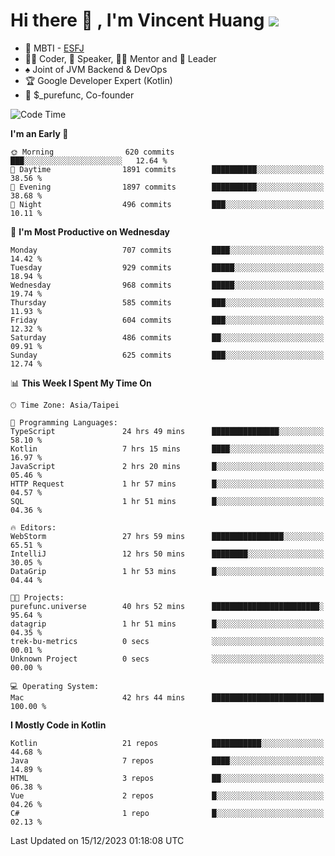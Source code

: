 # Hi there 👋 , I'm Vincent Huang ![](https://komarev.com/ghpvc/?username=Jian-Min-Huang)
- 👀 MBTI - [ESFJ](https://www.16personalities.com/esfj-personality)
- 👨‍💻 Coder, 🎤 Speaker, 👨‍🏫 Mentor and 🚀 Leader
- ♠️ Joint of JVM Backend & DevOps
- 🏆 Google Developer Expert (Kotlin)
- 💼 $_purefunc, Co-founder

<!--START_SECTION:waka-->
![Code Time](http://img.shields.io/badge/Code%20Time-3%2C071%20hrs%2048%20mins-blue)

**I'm an Early 🐤** 

```text
🌞 Morning                620 commits         ███░░░░░░░░░░░░░░░░░░░░░░   12.64 % 
🌆 Daytime                1891 commits        ██████████░░░░░░░░░░░░░░░   38.56 % 
🌃 Evening                1897 commits        ██████████░░░░░░░░░░░░░░░   38.68 % 
🌙 Night                  496 commits         ███░░░░░░░░░░░░░░░░░░░░░░   10.11 % 
```
📅 **I'm Most Productive on Wednesday** 

```text
Monday                   707 commits         ████░░░░░░░░░░░░░░░░░░░░░   14.42 % 
Tuesday                  929 commits         █████░░░░░░░░░░░░░░░░░░░░   18.94 % 
Wednesday                968 commits         █████░░░░░░░░░░░░░░░░░░░░   19.74 % 
Thursday                 585 commits         ███░░░░░░░░░░░░░░░░░░░░░░   11.93 % 
Friday                   604 commits         ███░░░░░░░░░░░░░░░░░░░░░░   12.32 % 
Saturday                 486 commits         ██░░░░░░░░░░░░░░░░░░░░░░░   09.91 % 
Sunday                   625 commits         ███░░░░░░░░░░░░░░░░░░░░░░   12.74 % 
```


📊 **This Week I Spent My Time On** 

```text
🕑︎ Time Zone: Asia/Taipei

💬 Programming Languages: 
TypeScript               24 hrs 49 mins      ███████████████░░░░░░░░░░   58.10 % 
Kotlin                   7 hrs 15 mins       ████░░░░░░░░░░░░░░░░░░░░░   16.97 % 
JavaScript               2 hrs 20 mins       █░░░░░░░░░░░░░░░░░░░░░░░░   05.46 % 
HTTP Request             1 hr 57 mins        █░░░░░░░░░░░░░░░░░░░░░░░░   04.57 % 
SQL                      1 hr 51 mins        █░░░░░░░░░░░░░░░░░░░░░░░░   04.36 % 

🔥 Editors: 
WebStorm                 27 hrs 59 mins      ████████████████░░░░░░░░░   65.51 % 
IntelliJ                 12 hrs 50 mins      ████████░░░░░░░░░░░░░░░░░   30.05 % 
DataGrip                 1 hr 53 mins        █░░░░░░░░░░░░░░░░░░░░░░░░   04.44 % 

🐱‍💻 Projects: 
purefunc.universe        40 hrs 52 mins      ████████████████████████░   95.64 % 
datagrip                 1 hr 51 mins        █░░░░░░░░░░░░░░░░░░░░░░░░   04.35 % 
trek-bu-metrics          0 secs              ░░░░░░░░░░░░░░░░░░░░░░░░░   00.01 % 
Unknown Project          0 secs              ░░░░░░░░░░░░░░░░░░░░░░░░░   00.00 % 

💻 Operating System: 
Mac                      42 hrs 44 mins      █████████████████████████   100.00 % 
```

**I Mostly Code in Kotlin** 

```text
Kotlin                   21 repos            ███████████░░░░░░░░░░░░░░   44.68 % 
Java                     7 repos             ████░░░░░░░░░░░░░░░░░░░░░   14.89 % 
HTML                     3 repos             ██░░░░░░░░░░░░░░░░░░░░░░░   06.38 % 
Vue                      2 repos             █░░░░░░░░░░░░░░░░░░░░░░░░   04.26 % 
C#                       1 repo              █░░░░░░░░░░░░░░░░░░░░░░░░   02.13 % 
```




 Last Updated on 15/12/2023 01:18:08 UTC
<!--END_SECTION:waka-->
